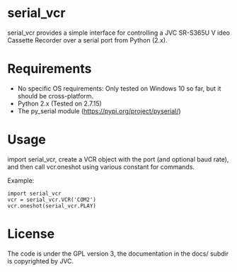 # serial_vcr
serial_vcr provides a simple interface for controlling a JVC SR-S365U V
ideo Cassette Recorder over a serial port from Python (2.x).

# Requirements 

* No specific OS requirements: Only tested on Windows 10 so far, but it should be cross-platform.
* Python 2.x (Tested on 2.7.15)
* The py_serial module (https://pypi.org/project/pyserial/)

# Usage

import serial_vcr, create a VCR object with the port (and optional baud rate), and then call vcr.oneshot using various constant for commands.

Example:

    import serial_vcr
    vcr = serial_vcr.VCR('COM2')
    vcr.oneshot(serial_vcr.PLAY)


# License

The code is under the GPL version 3, the documentation in the docs/ subdir is copyrighted by JVC.
